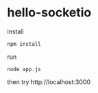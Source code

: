 # hello-socketio

install

```
npm install
```

run

```
node app.js
```

then try http://localhost:3000